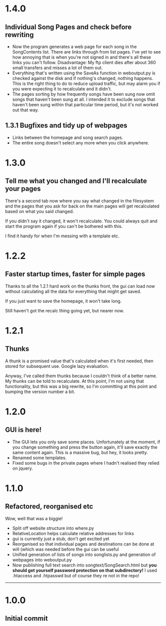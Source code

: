 # 1.4.0 

## Individual Song Pages and check before rewriting

* Now the program generates a web page for each song in the SongContents list.
  There are links through from list pages. 
  I've yet to see how annoying that is when you're not signed in 
  and there's all these links you can't follow.
  Disadvantage: My ftp client dies after about 360 small transfers 
  and misses a lot of them out.
* Everything that's written using the SaveAs function in weboutput.py 
  is checked against the disk and if nothing's changed, nothing happens.
  This is the right thing to do to reduce upload traffic, 
  but may alarm you if you were expecting it to recalculate and it didn't.
* The pages sorting by how frequently songs have been sung now omit songs 
  that haven't been sung at all. 
  I intended it to exclude songs that haven't been sung within that 
  particular time period, but it's not worked out that way.


## 1.3.1 Bugfixes and tidy up of webpages

* Links between the homepage and song search pages.
* The entire song doesn't select any more when you click anywhere.

# 1.3.0

## Tell me what you changed and I'll recalculate your pages

There's a second tab now where you say what changed in the filesystem and 
the pages that you ask for back on the main pages will get recalculated
based on what you said changed. 

If you didn't say it changed, it won't recalculate. You could always quit 
and start the program again if you can't be bothered with this.

I find it handy for when I'm messing with a template etc.

# 1.2.2

## Faster startup times, faster for simple pages

Thanks to all the 1.2.1 hard work on the thunks front, the gui can load now
without calculating all the data for everything that might get saved.

If you just want to save the homepage, it won't take long. 

Still haven't got the recalc thing going yet, but nearer now.

# 1.2.1

## Thunks

A thunk is a promised value that's calculated when it's first needed,
then stored for subsequent use. Google lazy evaluation.

Anyway, I've called them thunks because I couldn't think of a better name.
My thunks can be told to recalculate. At this point, I'm not using that 
functionality, but this was a big rewrite, so I'm committing at this point
and bumping the version number a bit.

# 1.2.0

## GUI is here!

* The GUI lets you only save some places. Unfortunately at the moment, 
  if you change something and press the button again, it'll save exactly
  the same content again. This is a massive bug, but hey, it looks pretty.
* Renamed some templates.
* Fixed some bugs in the private pages where I hadn't realised they relied on jquery.

# 1.1.0

## Refactored, reorganised etc

Wow, well that was a biggie!

* Split off website structure into where.py
* RelativeLocation helps calculate relative addresses for links
* gui is currently just a stub, don't get excited yet
* Reorganised so that individual pages and destinations can be done at will (which was needed before the gui can be useful
* Unified generation of lists of songs into songlists.py and generation of webpages into weboutput.py
* Now publishing full text search into songtext/SongSearch.html but **you should get yourself password protection on that subdirectory!** I used .htaccess and .htpasswd but of course they
re not in the repo! 

---

# 1.0.0

## Initial commit
